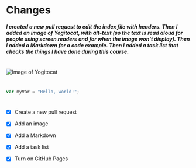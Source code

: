 # <H1> Changes <H5> I created a new pull request to edit the index file with headers. Then I added an image of Yogitocat, with alt-text (so the text is read aloud for people using screen readers and for when the image won't display). Then I added a Markdown for a code example. Then I added a task list that checks the things I have done during this course.
#
![Image of Yogitocat](https://octodex.github.com/images/yogitocat.png)
#
``` javascript
var myVar = "Hello, world!";
```
#
- [x] Create a new pull request
- [x] Add an image
- [x] Add a Markdown
- [x] Add a task list
- [x] Turn on GitHub Pages





